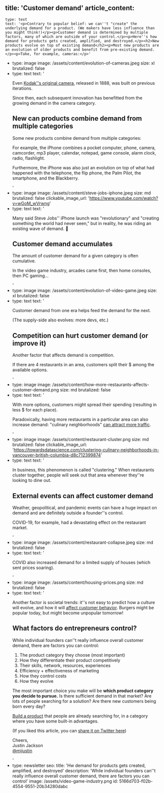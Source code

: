title: 'Customer demand'
article_content:
  -
    type: text
    text: '<p>Contrary to popular belief: we can''t "create" the underlying demand for a product. (We makers have less influence than you might think!)</p><p>Customer demand is determined by multiple factors, many of which are outside of your control.</p><p>Here''s how demand for products gets created, amplified, and destroyed.</p><h2>New products evolve on top of existing demand</h2><p>Most new products are an evolution of older products and benefit from pre-existing demand.</p><p>Take, for example, cameras:</p>'
  -
    type: image
    image: /assets/content/evolution-of-cameras.jpeg
    size: xl
    brutalized: false
  -
    type: text
    text: '<p>Even <a href="https://www.metmuseum.org/toah/hd/kodk/hd_kodk.htm">Kodak''s original camera</a>, released in 1888, was built on previous iterations.</p><p>Since then, each subsequent innovation has benefitted from the growing demand in the camera category.</p><h2>New can products combine demand from multiple categories</h2><p>Some new products combine demand from multiple categories:</p><p>For example, the iPhone combines a pocket computer, phone, camera, camcorder, mp3 player, calendar, notepad, game console, alarm clock, radio, flashlight.</p><p>Furthermore, the iPhone was also just an evolution on top of what had happened with the telephone, the flip phone, the Palm Pilot, the smartphone, and the Blackberry.</p>'
  -
    type: image
    image: /assets/content/steve-jobs-iphone.jpeg
    size: md
    brutalized: false
    clickable_image_url: 'https://www.youtube.com/watch?v=wGoM_wVrwng'
  -
    type: text
    text: '<p>Many said Steve Jobs'' iPhone launch was "revolutionary" and "creating something the world had never seen," but in reality, he was riding an existing wave of demand. 🌊</p><h2>Customer demand accumulates</h2><p>The amount of customer demand for a given category is often cumulative.</p><p>In the video game industry, arcades came first, then home consoles, then PC gaming...</p>'
  -
    type: image
    image: /assets/content/evolution-of-video-game.jpeg
    size: xl
    brutalized: false
  -
    type: text
    text: '<p>Customer demand from one era helps feed the demand for the next.</p><p>(The supply-side also evolves: more devs, etc.)</p><h2>Competition can hurt customer demand (or improve it)</h2><p>Another factor that affects demand is competition.</p><p>If there are 4 restaurants in an area, customers split their $ among the available options.</p>'
  -
    type: image
    image: /assets/content/how-more-restaurants-affects-customer-demand.png
    size: md
    brutalized: false
  -
    type: text
    text: '<p>With more options, customers might spread their spending (resulting in less $ for each place).</p><p>Paradoxically, having more restaurants in a particular area can also increase demand: "culinary neighborhoods" <a href="https://towardsdatascience.com/clustering-culinary-neighborhoods-in-vancouver-british-columbia-d8c712399874">can attract more traffic</a>.</p>'
  -
    type: image
    image: /assets/content/restaurant-cluster.png
    size: md
    brutalized: false
    clickable_image_url: 'https://towardsdatascience.com/clustering-culinary-neighborhoods-in-vancouver-british-columbia-d8c712399874'
  -
    type: text
    text: '<p>In business, this phenomenon is called "clustering." When restaurants cluster together, people will seek out that area whenever they''re looking to dine out.</p><h2>External events can affect customer demand</h2><p>Weather, geopolitical, and pandemic events can have a huge impact on demand and are definitely outside a founder''s control.</p><p>COVID-19, for example, had a devastating effect on the restaurant market.</p>'
  -
    type: image
    image: /assets/content/restaurant-collapse.jpeg
    size: md
    brutalized: false
  -
    type: text
    text: '<p>COVID also increased demand for a limited supply of houses (which sent prices soaring).</p>'
  -
    type: image
    image: /assets/content/housing-prices.png
    size: md
    brutalized: false
  -
    type: text
    text: '<p>Another factor is societal trends: it''s not easy to predict how a culture will evolve, and how it will <a href="https://www.translatemedia.com/translation-blog/culture-influences-consumer-purchasing-decisions/">affect customer behavior</a>. Burgers might be popular today, but might become unpopular tomorrow!</p><h2>What factors do entrepreneurs control?</h2><p>While individual founders can''t really influence overall customer demand, there are factors you can control:</p><ol><li>The product category they choose (most important)</li><li>How they differentiate their product competitively</li><li>Their skills, network, resources, experiences</li><li>Efficiency + effectiveness of marketing</li><li>How they control costs</li><li>How they evolve</li></ol><p>The most important choice you make will be <strong>which product category you decide to pursue.</strong> Is there sufficient demand in that market? Are lots of people searching for a solution? Are there new customers being born every day?</p><p><a href="https://justinjackson.ca/build">Build a product</a> that people are already searching for, in a category where you have some built-in advantages.</p><p>(If you liked this article, you can <a href="http://twitter.com/share?text=Great%20post%20by%20%40mijustin%3A%20%22Finding%20a%20great%20market%20is%20like%20showing%20up%20to%20a%20good%20party.%22&amp;url=https://justinjackson.ca/party">share it on Twitter here</a>)</p><p>Cheers,<br>Justin Jackson<br><a href="https://twitter.com/mijustin">@mijustin</a></p>'
  -
    type: newsletter
seo:
  title: 'Hw demand for products gets created, amplified, and destroyed'
  description: 'While individual founders can''t really influence overall customer demand, there are factors you can control'
  image: /assets/video-game-industry.png
id: 5166d703-f02b-4554-9551-20b34280dabc
